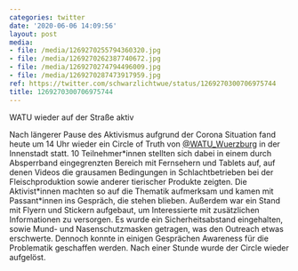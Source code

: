```yaml
---
categories: twitter
date: '2020-06-06 14:09:56'
layout: post
media:
- file: /media/1269270255794360320.jpg
- file: /media/1269270262387740672.jpg
- file: /media/1269270274794496009.jpg
- file: /media/1269270287473917959.jpg
ref: https://twitter.com/schwarzlichtwue/status/1269270300706975744
title: 1269270300706975744
---
```

WATU wieder auf der Straße aktiv 



Nach längerer Pause des Aktivismus aufgrund der Corona Situation fand heute um 14 Uhr wieder ein Circle of Truth von [@WATU_Wuerzburg](https://twitter.com/WATU_Wuerzburg) in der Innenstadt statt. 
10 Teilnehmer\*innen stellten sich dabei in einem durch Absperrband eingegrenzten Bereich mit Fernsehern und Tablets auf, auf denen Videos die grausamen Bedingungen in Schlachtbetrieben bei der Fleischproduktion sowie anderer tierischer Produkte zeigten.
Die Aktivist\*innen machten so auf die Thematik aufmerksam und kamen mit Passant\*innen ins Gespräch, die stehen blieben. Außerdem war ein Stand mit Flyern und Stickern aufgebaut, um Interessierte mit zusätzlichen Informationen zu versorgen.
Es wurde ein Sicherheitsabstand eingehalten, sowie Mund- und Nasenschutzmasken getragen, was den Outreach etwas erschwerte. Dennoch konnte in einigen Gesprächen Awareness für die Problematik geschaffen werden. Nach einer Stunde wurde der Circle wieder aufgelöst.